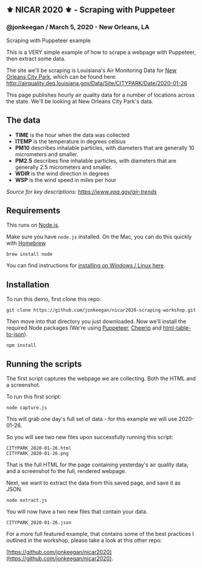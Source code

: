 ## ⚜️ NICAR 2020 ⚜️ -  Scraping with Puppeteer
### @jonkeegan / March 5, 2020 - New Orleans, LA
Scraping with Puppeteer example

This is a VERY simple example of how to scrape a webpage with Puppeteer, then extract some data.

The site we'll be scraping is Louisiana's Air Monitoring Data for [New Orleans City Park](https://www.google.com/maps/place/City+Park/@29.9933929,-90.1003796,17z/data=!3m1!4b1!4m5!3m4!1s0x8620af1590d11e91:0x85b42a0bfac471a9!8m2!3d29.9933929!4d-90.0981909), which can be found here:
http://airquality.deq.louisiana.gov/Data/Site/CITYPARK/Date/2020-01-26

This page publishes hourly air quality data for a number of locations across the state. We'll be looking at New Orleans City Park's data.



## The data

- **TIME** is the hour when the data was collected
- **ITEMP** is the temperature in degrees celsius
- **PM10** describes inhalable particles, with diameters that are generally 10 micrometers and smaller.
- **PM2.5** describes fine inhalable particles, with diameters that are generally 2.5 micrometers and smaller.
- **WDIR** is the wind direction in degrees
- **WSP** is the wind speed in miles per hour
 
 *Source for key descriptions: https://www.epa.gov/air-trends*
## Requirements

This runs on [Node.js](https://nodejs.org/en/).

Make sure you have `node.js` installed. On the Mac, you can do this quickly with [Homebrew](https://brew.sh/).

```
brew install node
```
You can find instructions for [installing on Windows / Linux here](https://nodejs.org/en/download/package-manager/).

## Installation

To run this demo, first clone this repo:

```
git clone https://github.com/jonkeegan/nicar2020-scraping-workshop.git
```

Then move into that directory you just downloaded.
Now we'll install the required Node packages (We're using [Puppeteer](https://github.com/puppeteer/puppeteer), [Cheerio](https://cheerio.js.org/) and [html-table-to-json](https://www.npmjs.com/package/html-table-to-json)).

```
npm install
```

## Running the scripts

The first script captures the webpage we are collecting. Both the HTML and a screenshot.

To run this first script:

```
node capture.js
```

This will grab one day's full set of data - for this example we will use 2020-01-26.

So you will see two new files upon successfully running this script:

```
CITYPARK_2020-01-26.html
CITYPARK_2020-01-26.png
```

That is the full HTML for the page containing yesterday's air quality data, and a screenshot fo the full, rendered webpage.

Next, we want to extract the data from this saved page, and save it as JSON.

```
node extract.js
```

You will now have a two new files that contain your data.
```
CITYPARK_2020-01-26.json
```

For a more full featured example, that contains some of the best practices I outlined in the workshop, please take a look at this other repo: 

[https://github.com/jonkeegan/nicar2020](https://github.com/jonkeegan/nicar2020).
